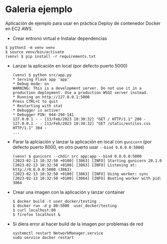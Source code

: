 # Galeria ejemplo

Aplicación de ejemplo para usar en práctica Deploy de contenedor Docker en EC2 AWS.

- Crear entrono virtual e Instalar dependencias
```
$ python3 -m venv venv
$ source venv/bin/activate
(venv) $ pip install -r requirements.txt 
```
- Lanzar la aplicación en local (por defecto puerto 5000)

    ```console
    (venv) $ python src/app.py 
    * Serving Flask app 'app'
    * Debug mode: on
    WARNING: This is a development server. Do not use it in a production deployment. Use a production WSGI server instead.
    * Running on http://127.0.0.1:5000
    Press CTRL+C to quit
    * Restarting with stat
    * Debugger is active!
    * Debugger PIN: 944-294-141
    127.0.0.1 - - [13/Feb/2023 10:30:32] "GET / HTTP/1.1" 200 -
    127.0.0.1 - - [13/Feb/2023 10:30:32] "GET /static/estilos.css HTTP/1.1" 304 -
    ...
    ``` 

- Parar la aplciación y lanzar la aplicación en local con `gunicorn` (por defecto puerto 8000, en otro puerto usar `--bind 0.0.0.0:5000`)

    ```console
    (venv) $ gunicorn --chdir src app:app --bind 0.0.0.0:5000
    [2023-02-13 10:32:50 +0100] [3863] [INFO] Starting gunicorn 20.1.0
    [2023-02-13 10:32:50 +0100] [3863] [INFO] Listening at: http://0.0.0.0:5000 (3863)
    [2023-02-13 10:32:50 +0100] [3863] [INFO] Using worker: sync
    [2023-02-13 10:32:50 +0100] [3864] [INFO] Booting worker with pid: 3864
    ```

- Crear una imagen con la aplicación  y lanzar container

    ```console
    $ docker build -t user_docker/testing .
    $ docker run -d p 80:5000  user_docker/testing
    $ curl localhost:80
    $ firefox localhost &
    ``` 

- Si diera error al hacer build de la imagen por problemas de red

    ```console
    systemctl restart NetworkManager.service
    sudo service docker restart
    ``` 



